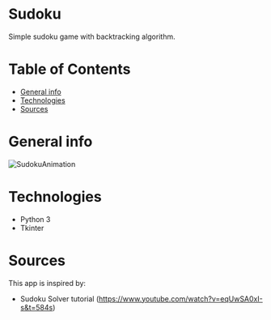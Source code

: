 # Sudoku # 
Simple sudoku game with backtracking algorithm.
# Table of Contents
* [General info](#general-info)
* [Technologies](#technologies)
* [Sources](#sources)
# General info
![SudokuAnimation](https://user-images.githubusercontent.com/36167926/131862555-b93a0208-5100-4e93-8796-0bd0c996c95d.gif)
# Technologies
* Python 3
* Tkinter
# Sources
This app is inspired by:
* Sudoku Solver tutorial (https://www.youtube.com/watch?v=eqUwSA0xI-s&t=584s)

